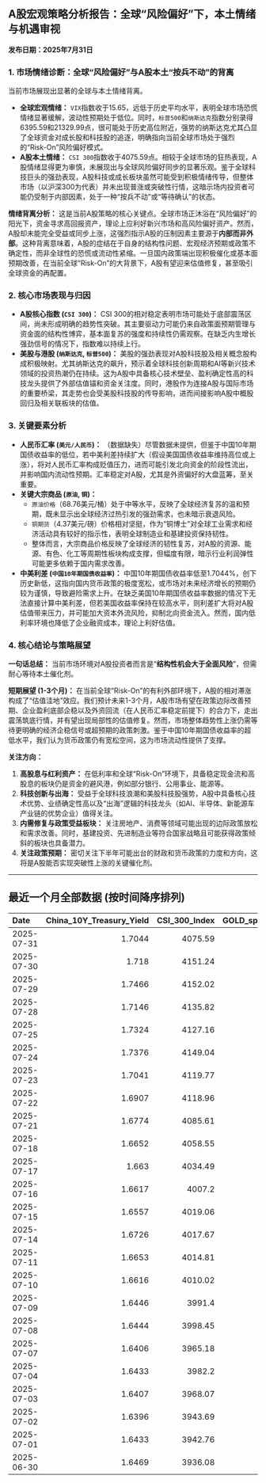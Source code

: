 ## A股宏观策略分析报告：全球“风险偏好”下，本土情绪与机遇审视

**发布日期：2025年7月31日**

### 1. 市场情绪诊断：全球“风险偏好”与A股本土“按兵不动”的背离

当前市场展现出显著的全球与本土情绪背离。

*   **全球宏观情绪：** `VIX`指数收于15.65，远低于历史平均水平，表明全球市场恐慌情绪显著缓解，波动性预期处于低位。同时，`标普500`和`纳斯达克`指数分别录得6395.59和21329.99点，很可能处于历史高位附近，强势的纳斯达克尤其凸显了全球资金对成长股和科技股的追逐，明确指向当前全球市场处于强烈的“Risk-On”风险偏好模式。
*   **A股本土情绪：** `CSI 300`指数收于4075.59点。相较于全球市场的狂热表现，A股情绪显得更为审慎，未展现出与全球风险偏好同步的显著乐观。鉴于全球科技巨头的强劲表现，A股科技或成长板块虽然可能受到积极情绪传导，但整体市场（以沪深300为代表）并未出现普涨或突破性行情，这暗示场内投资者可能仍受制于内部因素，处于一种“按兵不动”或“等待确认”的状态。

**情绪背离分析：** 这是当前A股策略的核心关键点。全球市场正沐浴在“风险偏好”的阳光下，资金寻求高回报资产，理论上应利好新兴市场和高风险偏好资产。然而，A股却未能完全受益或同步上涨，这强烈指示A股的压制因素主要源于**内部而非外部**。这种背离意味着，A股的症结在于自身的结构性问题、宏观经济预期或政策不确定性，而非全球性的恐慌或流动性紧缩。一旦国内政策端出现积极催化或基本面预期改善，在当前全球“Risk-On”的大背景下，A股有望迎来估值修复，甚至吸引全球资金的再配置。

### 2. 核心市场表现与归因

*   **A股核心指数 (`CSI 300`)：** CSI 300的相对稳定表明市场可能处于底部震荡区间，尚未形成明确的趋势性突破。其主要驱动力可能仍来自政策面预期管理与资金面的结构性博弈，基本面复苏的强度和持续性仍需观察。在缺乏内生增长强劲信号的情况下，指数难以持续上行。
*   **美股与港股 (`纳斯达克`, `标普500`)：** 美股的强劲表现对A股科技股及相关概念股构成积极映射。尤其纳斯达克的飙升，预示着全球科技创新周期和AI等新兴技术领域的投资热潮仍在持续。这为A股中具备核心技术壁垒、盈利确定性高的科技龙头提供了外部估值锚和资金关注度。同时，港股作为连接A股与国际市场的重要桥梁，其走势也会受美股科技股的传导影响，进而间接影响A股中概股回归及相关联板块的估值。

### 3. 关键要素分析

*   **人民币汇率 (`美元/人民币`)：** （数据缺失）尽管数据未提供，但鉴于中国10年期国债收益率的低位，若中美利差持续扩大（假设美国国债收益率维持高位或上涨），将对人民币汇率构成贬值压力，进而可能引发北向资金的阶段性流出，并影响国内流动性预期。汇率稳定对A股，尤其是外资偏好的大盘蓝筹，至关重要。
*   **关键大宗商品 (`原油`, `铜`)：**
    *   `原油价格`（68.76美元/桶）处于中等水平，反映了全球经济复苏的温和预期，既未显示出全球经济过热引发的强劲需求，也未暗示衰退风险。
    *   `铜期货`（4.37美元/磅）价格相对坚挺，作为“铜博士”对全球工业需求和经济活动具有较好的指示性，表明全球制造业和基建投资保持韧性。
    *   整体而言，大宗商品价格反映了全球经济的韧性复苏，对A股的资源、能源、有色、化工等周期性板块构成支撑，但幅度有限，暗示行业利润弹性可能更多依赖于国内需求改善。
*   **中美利差 (`中国10年期国债收益率`)：** 中国10年期国债收益率低至1.7044%，创下历史新低，这指向国内货币政策的极度宽松，或市场对未来经济增长的预期仍较为谨慎，导致避险需求上升。在缺乏美国10年期国债收益率数据的情况下无法直接计算中美利差，但若美国收益率保持在较高水平，则利差扩大将对A股估值带来压力，并可能加大资本外流风险，抑制北向资金流入。然而，国内低利率环境也降低了企业融资成本，理论上利好估值。

### 4. 核心结论与策略展望

**一句话总结：** 当前市场环境对A股投资者而言是“**结构性机会大于全面风险**”，但需耐心等待本土催化剂。

**短期展望 (1-3个月)：**
在当前全球“Risk-On”的有利外部环境下，A股的相对滞涨构成了“估值洼地”效应。我们预计未来1-3个月，A股市场有望在政策边际改善预期、企业盈利底部企稳以及外资回流（在人民币汇率稳定前提下）的合力下，走出震荡筑底行情，并有望出现局部性的估值修复。然而，市场整体趋势性上涨仍需等待更明确的经济企稳信号或超预期的政策刺激。鉴于中国10年期国债收益率的超低水平，我们认为货币政策仍有宽松空间，这为市场流动性提供了支撑。

**关注方向：**
1.  **高股息与红利资产：** 在低利率和全球“Risk-On”环境下，具备稳定现金流和高股息的板块仍是资金的避风港，例如部分银行、公用事业、能源等。
2.  **科技创新与出海：** 受益于全球科技浪潮和美股科技股强势，A股中具备核心技术优势、业绩确定性高以及“出海”逻辑的科技龙头（如AI、半导体、新能源车产业链的优势企业）值得关注。
3.  **内需修复与政策受益板块：** 关注房地产、消费等领域可能出现的边际政策放松和需求改善。同时，基建投资、先进制造业等符合国家战略且可能获得政策倾斜的板块也具备潜力。
4.  **关注政策预期：** 密切关注下半年可能出台的财政和货币政策的力度和方向，这将是A股能否实现突破性上涨的关键催化剂。

---

## 最近一个月全部数据 (按时间降序排列)

| Date       |   China_10Y_Treasury_Yield |   CSI_300_Index |   GOLD_spot_price |   OIL_price |   ALUMINUM_future |   LEAN_HOGS_future |   COPPER_future |   LIVE_CATTLE_future |   NATURAL_GAS_future |   PLATINUM_future |   SOYBEANS_future |   WHEAT_future |   SP500_close |   NASDAQ_close |   VIX_close |
|:-----------|---------------------------:|----------------:|------------------:|------------:|------------------:|-------------------:|----------------:|---------------------:|---------------------:|------------------:|------------------:|---------------:|--------------:|---------------:|------------:|
| 2025-07-31 |                     1.7044 |         4075.59 |            3347.4 |       68.76 |           2493    |            107.525 |          4.3715 |              228.925 |                3.061 |            1293   |            989.25 |         522.25 |       6395.59 |        21330   |       15.65 |
| 2025-07-30 |                     1.718  |         4151.24 |            3295.8 |       70    |           2502.5  |            107.025 |          5.57   |              233.075 |                3.045 |            1360.7 |            967.75 |         523.75 |       6362.9  |        21129.7 |       15.48 |
| 2025-07-29 |                     1.7466 |         4152.02 |            3323.4 |       69.21 |           2507    |            107.25  |          5.6035 |              229.725 |                3.081 |            1404   |            981.75 |         529.75 |       6370.86 |        21098.3 |       15.98 |
| 2025-07-28 |                     1.7146 |         4135.82 |            3309.1 |       66.71 |           2533.5  |            108.525 |          5.595  |              227.875 |                2.988 |            1404.1 |            988.75 |         538.5  |       6389.77 |        21178.6 |       15.03 |
| 2025-07-25 |                     1.7324 |         4127.16 |            3334   |       65.16 |           2546.5  |            108.7   |          5.7635 |              226.475 |                3.11  |            1407.4 |            998.75 |         538.25 |       6388.64 |        21108.3 |       14.93 |
| 2025-07-24 |                     1.7376 |         4149.04 |            3371   |       66.03 |           2564.25 |            108.2   |          5.777  |              225.8   |                3.094 |            1424.6 |           1004.25 |         541.5  |       6363.35 |        21058   |       15.39 |
| 2025-07-23 |                     1.7041 |         4119.77 |            3394.1 |       65.25 |           2566.75 |            108.475 |          5.795  |              227.025 |                3.077 |            1437.7 |           1005.75 |         540.5  |       6358.91 |        21020   |       15.37 |
| 2025-07-22 |                     1.6907 |         4118.96 |            3439.2 |       66.21 |           2584.25 |            107.75  |          5.697  |              224.975 |                3.252 |            1465.5 |           1010.25 |         549.5  |       6309.62 |        20892.7 |       16.5  |
| 2025-07-21 |                     1.6774 |         4085.61 |            3401.9 |       67.2  |           2552    |            107.35  |          5.6105 |              225.225 |                3.325 |            1477.7 |           1015    |         542.25 |       6305.6  |        20974.2 |       16.65 |
| 2025-07-18 |                     1.6652 |         4058.55 |            3353   |       67.34 |           2507.25 |            106.475 |          5.578  |              223.55  |                3.565 |            1438.5 |           1027.75 |         546.25 |       6296.79 |        20895.7 |       16.41 |
| 2025-07-17 |                     1.663  |         4034.49 |            3340.1 |       67.54 |           2428.75 |            105.825 |          5.486  |              223.675 |                3.542 |            1454.4 |           1021.5  |         533.5  |       6297.36 |        20885.7 |       16.52 |
| 2025-07-16 |                     1.6617 |         4007.2  |            3352.5 |       66.38 |           2433.25 |            104.425 |          5.4965 |              223.9   |                3.551 |            1417.1 |           1013.5  |         541.25 |       6263.7  |        20730.5 |       17.16 |
| 2025-07-15 |                     1.6557 |         4019.06 |            3329.8 |       66.52 |           2447.5  |            106.85  |          5.546  |              222.4   |                3.523 |            1395   |            995    |         538    |       6243.76 |        20677.8 |       17.38 |
| 2025-07-14 |                     1.6726 |         4017.67 |            3351.5 |       66.98 |           2470.25 |            106.7   |          5.515  |              219.35  |                3.466 |            1399.7 |            997    |         534    |       6268.56 |        20640.3 |       17.2  |
| 2025-07-11 |                     1.6653 |         4014.81 |            3356   |       68.45 |           2491.25 |            106.725 |          5.562  |              222.2   |                3.314 |            1452   |           1004    |         540.75 |       6259.75 |        20585.5 |       16.4  |
| 2025-07-10 |                     1.6616 |         4010.02 |            3317.4 |       66.57 |           2504.5  |            107.25  |          5.548  |              219.225 |                3.337 |            1394.9 |           1012.5  |         550.25 |       6280.46 |        20630.7 |       15.78 |
| 2025-07-09 |                     1.6446 |         3991.4  |            3311.6 |       68.38 |           2486.25 |            107.1   |          5.4435 |              219.775 |                3.214 |            1370.6 |           1012.25 |         542.75 |       6263.26 |        20611.3 |       15.94 |
| 2025-07-08 |                     1.6444 |         3998.45 |            3307   |       68.33 |           2469.5  |            106.975 |          5.645  |              219.975 |                3.34  |            1376.6 |           1024.25 |         543    |       6225.52 |        20418.5 |       16.81 |
| 2025-07-07 |                     1.6406 |         3965.18 |            3332.2 |       67.93 |           2467.25 |            106.95  |          4.9845 |              215.9   |                3.412 |            1361.8 |           1031.75 |         539.75 |       6229.98 |        20412.5 |       17.79 |
| 2025-07-04 |                     1.6433 |         3982.2  |            3332.5 |       66.5  |           2524.75 |            107.975 |          5.0185 |              214.05  |                3.387 |            1382.5 |           1056.25 |         547.75 |       6279.35 |        20601.1 |       16.38 |
| 2025-07-03 |                     1.6407 |         3968.07 |            3331.6 |       67    |           2524.75 |            107.975 |          5.097  |              214.05  |                3.409 |            1372   |           1056.25 |         547.75 |       6279.35 |        20601.1 |       16.38 |
| 2025-07-02 |                     1.6396 |         3943.69 |            3348   |       67.45 |           2530    |            109.65  |          5.149  |              212.45  |                3.488 |            1421   |           1050.5  |         556    |       6227.42 |        20393.1 |       16.64 |
| 2025-07-01 |                     1.6433 |         3942.76 |            3336.7 |       65.45 |           2518.25 |            109     |          5.048  |              210.75  |                3.415 |            1345.9 |           1024.75 |         537.25 |       6198.01 |        20202.9 |       16.83 |
| 2025-06-30 |                     1.6469 |         3936.08 |            3294.4 |       65.11 |           2515.25 |            110.1   |          5.03   |              225.875 |                3.456 |            1334   |           1024.25 |         528.75 |       6204.95 |        20369.7 |       16.73 |